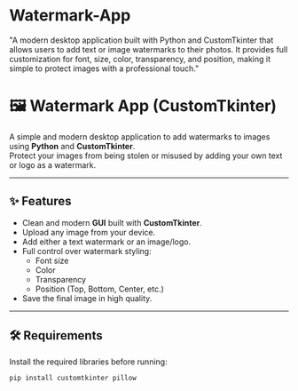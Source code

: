 # Watermark-App
"A modern desktop application built with Python and CustomTkinter that allows users to add text or image watermarks to their photos. It provides full customization for font, size, color, transparency, and position, making it simple to protect images with a professional touch."
# 🖼️ Watermark App (CustomTkinter)

A simple and modern desktop application to add watermarks to images using **Python** and **CustomTkinter**.  
Protect your images from being stolen or misused by adding your own text or logo as a watermark.

---

## ✨ Features
- Clean and modern **GUI** built with **CustomTkinter**.
- Upload any image from your device.
- Add either a text watermark or an image/logo.
- Full control over watermark styling:
  - Font size
  - Color
  - Transparency
  - Position (Top, Bottom, Center, etc.)
- Save the final image in high quality.

---

## 🛠️ Requirements
Install the required libraries before running:

```bash
pip install customtkinter pillow
